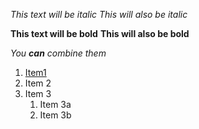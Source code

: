 *This text will be italic*
_This will also be italic_

**This text will be bold**
__This will also be bold__

_You **can** combine them_

1. [Item1](Item1.md)
1. Item 2
1. Item 3
   1. Item 3a
   1. Item 3b
